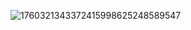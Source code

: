 
![1760321343372415998625248589547](https://github.com/user-attachments/assets/8a7b42e0-5e55-4707-8ab6-6a2e1a4c063c)
